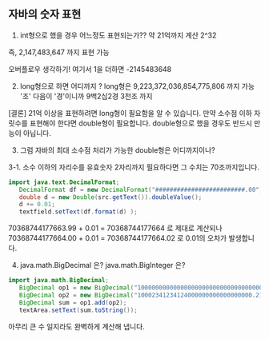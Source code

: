 
## 자바의 숫자 표현

1. int형으로 했을 경우 어느정도 표현되는가??
약 21억까지 계산
2^32

즉,  2,147,483,647 까지 표현 가능

오버플로우 생각하기! 여기서 1을 더하면 -2145483648

2. long형으로 하면 어디까지 ?
 long형은 9,223,372,036,854,775,806 까지 가능
 '조' 다음이 '경'이니까 9백2십2경 3천조 까지

 [결론]
 21억 이상을 표현하려면 long형이 필요함을 알 수 있습니다.
 만약 소수점 이하 자릿수를 표현해야 한다면 double형이 필요합니다.
 double형으로 했을 경우도 반드시 만능이 아닙니다.

 3. 그럼 자바의 최대 소수점 처리가 가능한 double형은 어디까지이나?

  3-1. 소수 이하의 자리수를 유효숫자 2자리까지 필요하다면 그 수치는 70조까지입니다.

```java
import java.text.DecimalFormat;
   DecimalFormat df = new DecimalFormat("#########################.00");
   double d = new Double(src.getText()).doubleValue();
   d += 0.01;
   textfield.setText(df.format(d) );
```

70368744177663.99 + 0.01 = 70368744177664 로 제대로 계산되나
70368744177664.00 + 0.01 = 70368744177664.02 로 0.01의 오차가 발생합니다.

4. java.math.BigDecimal 은?
java.math.BigInteger 은?

```java
import java.math.BigDecimal;
   BigDecimal op1 = new BigDecimal("100000000000000000000000000000000000.01");
   BigDecimal op2 = new BigDecimal("10002341234124000000000000000000.2134");
   BigDecimal sum = op1.add(op2);
   textArea.setText(sum.toString());
```

아무리 큰 수 일지라도 완벽하게 계산해 냅니다.
